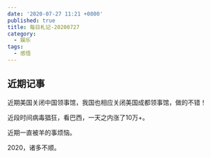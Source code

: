 ```yaml
---
date: '2020-07-27 11:21 +0800'
published: true
title: 每日札记-20200727
category:
  - 娱乐
tags:
  - 感悟
---
```

## 近期记事

近期美国关闭中国领事馆，我国也相应关闭美国成都领事馆，做的不错！

近段时间病毒猖狂，看巴西，一天之内涨了10万+。

近期一直被羊的事烦恼。

2020，诸多不顺。
